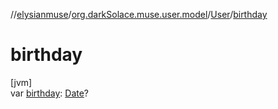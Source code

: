 //[elysianmuse](../../../index.md)/[org.darkSolace.muse.user.model](../index.md)/[User](index.md)/[birthday](birthday.md)

# birthday

[jvm]\
var [birthday](birthday.md): [Date](https://docs.oracle.com/javase/8/docs/api/java/util/Date.html)?
